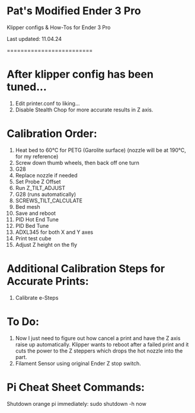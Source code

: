 # Pat's Modified Ender 3 Pro
Klipper configs & How-Tos for Ender 3 Pro

Last updated: 11.04.24

=========================


# After klipper config has been tuned...

1. Edit printer.conf to liking...
2. Disable Stealth Chop for more accurate results in Z axis.



# Calibration Order:

1. Heat bed to 60°C for PETG (Garolite surface) (nozzle will be at 190°C, for my reference)
2. Screw down thumb wheels, then back off one turn
3. G28
4. Replace nozzle if needed
5. Set Probe Z Offset
6. Run Z_TILT_ADJUST
7. G28 (runs automatically)
8. SCREWS_TILT_CALCULATE
9. Bed mesh
10. Save and reboot
11. PID Hot End Tune
12. PID Bed Tune
13. ADXL345 for both X and Y axes
14. Print test cube
15. Adjust Z height on the fly



# Additional Calibration Steps for Accurate Prints:

1. Calibrate e-Steps



# To Do:

1. Now I just need to figure out how cancel a print and have the Z axis raise up automatically. Klipper wants to reboot after a failed print and it cuts the power to the Z steppers which drops the hot nozzle into the part.
2. Filament Sensor using original Ender Z stop switch.




# Pi Cheat Sheet Commands:

Shutdown orange pi immediately:      sudo shutdown -h now
